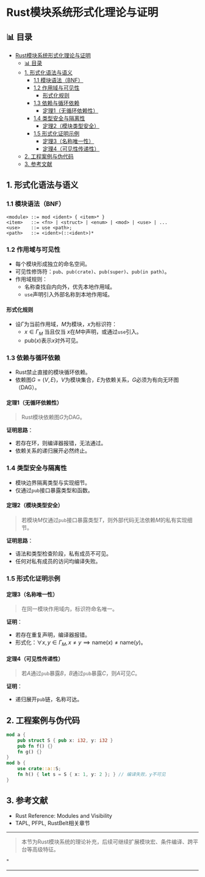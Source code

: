 ﻿# Rust模块系统形式化理论与证明

## 📊 目录

- [Rust模块系统形式化理论与证明](#rust模块系统形式化理论与证明)
  - [📊 目录](#-目录)
  - [1. 形式化语法与语义](#1-形式化语法与语义)
    - [1.1 模块语法（BNF）](#11-模块语法bnf)
    - [1.2 作用域与可见性](#12-作用域与可见性)
      - [形式化规则](#形式化规则)
    - [1.3 依赖与循环依赖](#13-依赖与循环依赖)
      - [定理1（无循环依赖性）](#定理1无循环依赖性)
    - [1.4 类型安全与隔离性](#14-类型安全与隔离性)
      - [定理2（模块类型安全）](#定理2模块类型安全)
    - [1.5 形式化证明示例](#15-形式化证明示例)
      - [定理3（名称唯一性）](#定理3名称唯一性)
      - [定理4（可见性传递性）](#定理4可见性传递性)
  - [2. 工程案例与伪代码](#2-工程案例与伪代码)
  - [3. 参考文献](#3-参考文献)

## 1. 形式化语法与语义

### 1.1 模块语法（BNF）

```text
<module> ::= mod <ident> { <item>* }
<item>   ::= <fn> | <struct> | <enum> | <mod> | <use> | ...
<use>    ::= use <path>;
<path>   ::= <ident>(::<ident>)*
```

### 1.2 作用域与可见性

- 每个模块形成独立的命名空间。
- 可见性修饰符：`pub`、`pub(crate)`、`pub(super)`、`pub(in path)`。
- 作用域规则：
  - 名称查找自内向外，优先本地作用域。
  - `use`声明引入外部名称到本地作用域。

#### 形式化规则

- 设$\Gamma$为当前作用域，$M$为模块，$x$为标识符：
  - $x \in \Gamma_M$ 当且仅当 $x$在$M$中声明，或通过`use`引入。
  - $\text{pub}(x)$表示$x$对外可见。

### 1.3 依赖与循环依赖

- Rust禁止直接的模块循环依赖。
- 依赖图$G=(V,E)$，$V$为模块集合，$E$为依赖关系，$G$必须为有向无环图（DAG）。

#### 定理1（无循环依赖性）
>
> Rust模块依赖图$G$为DAG。

**证明思路**：

- 若存在环，则编译器报错，无法通过。
- 依赖关系的递归展开必然终止。

### 1.4 类型安全与隔离性

- 模块边界隔离类型与实现细节。
- 仅通过`pub`接口暴露类型和函数。

#### 定理2（模块类型安全）
>
> 若模块$M$仅通过`pub`接口暴露类型$T$，则外部代码无法依赖$M$的私有实现细节。

**证明思路**：

- 语法和类型检查阶段，私有成员不可见。
- 任何对私有成员的访问均编译失败。

### 1.5 形式化证明示例

#### 定理3（名称唯一性）
>
> 在同一模块作用域内，标识符命名唯一。

**证明**：

- 若存在重复声明，编译器报错。
- 形式化：$\forall x, y \in \Gamma_M, x \neq y \implies \text{name}(x) \neq \text{name}(y)$。

#### 定理4（可见性传递性）
>
> 若$A$通过`pub`暴露$B$，$B$通过`pub`暴露$C$，则$A$可见$C$。

**证明**：

- 递归展开`pub`链，名称可达。

## 2. 工程案例与伪代码

```rust
mod a {
    pub struct S { pub x: i32, y: i32 }
    pub fn f() {}
    fn g() {}
}
mod b {
    use crate::a::S;
    fn h() { let s = S { x: 1, y: 2 }; } // 编译失败，y不可见
}
```

## 3. 参考文献

- Rust Reference: Modules and Visibility
- TAPL, PFPL, RustBelt相关章节

---
> 本节为Rust模块系统的理论补充，后续可继续扩展模块宏、条件编译、跨平台等高级特征。

"

---
